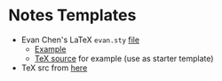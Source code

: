 # Notes Templates 

- Evan Chen's LaTeX `evan.sty` [file](https://github.com/vEnhance/dotfiles/blob/main/texmf/tex/latex/evan/evan.sty)  
  - [Example](https://web.evanchen.cc/handouts/Summation/Summation.pdf) 
  - [TeX source](files/evan-chen-notes.zip) for example (use as starter template)  
- TeX src from [here](https://github.com/dcetin/eth-cs-notes) 
